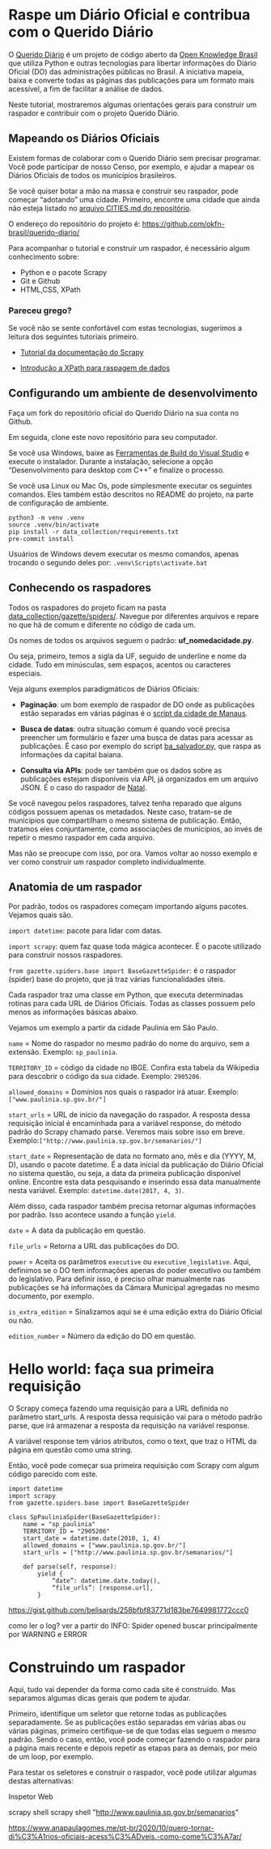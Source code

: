 # Raspe um Diário Oficial e contribua com o Querido Diário

O [Querido Diário](https://queridodiario.ok.org.br/) é um projeto de código aberto da [Open Knowledge Brasil](https://ok.org.br/) que utiliza Python e outras tecnologias para libertar informações do Diário Oficial (DO) das administrações públicas no Brasil. A iniciativa mapeia, baixa e converte todas as páginas das publicações para um formato mais acessível, a fim de facilitar a análise de dados.

Neste tutorial, mostraremos algumas orientações gerais para construir um raspador e contribuir com o projeto Querido Diário. 

## Mapeando os Diários Oficiais
Existem formas de colaborar com o Querido Diário sem precisar programar. Você pode participar de nosso Censo, por exemplo, e ajudar a mapear os Diários Oficiais de todos os municípios brasileiros.

Se você quiser botar a mão na massa e construir seu raspador, pode começar “adotando” uma cidade. Primeiro, encontre uma cidade que ainda não esteja listado no [arquivo CITIES.md do repositório](https://github.com/okfn-brasil/querido-diario/blob/main/CITIES.md). 

O endereço do repositório do projeto é: https://github.com/okfn-brasil/querido-diario/

Para acompanhar o tutorial e construir um raspador, é necessário algum conhecimento sobre:

- Python e o pacote Scrapy
- Git e Github
- HTML,CSS, XPath

### Pareceu grego?

Se você não se sente confortável com estas tecnologias, sugerimos a leitura dos seguintes tutoriais primeiro.

* [Tutorial da documentação do Scrapy](https://docs.scrapy.org/en/latest/intro/tutorial.html)

* [Introdução a XPath para raspagem de dados](https://escoladedados.org/tutoriais/xpath-para-raspagem-de-dados-em-html/)


## Configurando um ambiente de desenvolvimento
Faça um fork do repositório oficial do Querido Diário na sua conta no Github.

Em seguida, clone este novo repositório para seu computador.

Se você usa Windows, baixe as [Ferramentas de Build do Visual Studio](https://visualstudio.microsoft.com/pt-br/downloads/#build-tools-for-visual-studio-2019) e execute o instalador. Durante a instalação, selecione a opção “Desenvolvimento para desktop com C++” e finalize o processo.

Se você usa Linux ou Mac Os, pode simplesmente executar os seguintes comandos. Eles também estão descritos no README do projeto, na parte de configuração de ambiente.

```
python3 -m venv .venv
source .venv/bin/activate
pip install -r data_collection/requirements.txt
pre-commit install
```

Usuários de Windows devem executar os mesmo comandos, apenas trocando o segundo deles por:  `.venv\Scripts\activate.bat`


## Conhecendo os raspadores

Todos os raspadores do projeto ficam na pasta [data_collection/gazette/spiders/](https://github.com/okfn-brasil/querido-diario/tree/main/data_collection/gazette/spiders). Navegue por diferentes arquivos e repare no que há de comum e diferente no código de cada um.

Os nomes de todos os arquivos seguem o padrão: **uf_nomedacidade.py**. 

Ou seja, primeiro, temos a sigla da UF, seguido de underline e nome da cidade. Tudo em minúsculas, sem espaços, acentos ou caracteres especiais.

Veja alguns exemplos paradigmáticos de Diários Oficiais:

* **Paginação**: um bom exemplo de raspador de DO onde as publicações estão separadas em várias páginas é o [script da cidade de Manaus](https://github.com/okfn-brasil/querido-diario/blob/main/data_collection/gazette/spiders/am_manaus.py).

* **Busca de datas**: outra situação comum é quando você precisa preencher um formulário e fazer uma busca de datas para acessar as publicações. É caso por exemplo do script [ba_salvador.py](https://github.com/okfn-brasil/querido-diario/blob/main/data_collection/gazette/spiders/ba_salvador.py), que raspa as informações da capital baiana.

* **Consulta via APIs**: pode ser também que os dados sobre as publicações estejam disponíveis via API, já organizados em um arquivo JSON. É o caso do raspador de [Natal](https://github.com/okfn-brasil/querido-diario/blob/main/data_collection/gazette/spiders/rn_natal.py).

Se você navegou pelos raspadores, talvez tenha reparado que alguns códigos possuem apenas os metadados. Neste caso, tratam-se de municípios que compartilham o mesmo sistema de publicação. Então, tratamos eles conjuntamente, como associações de municípios, ao invés de repetir o mesmo raspador em cada arquivo.

Mas não se preocupe com isso, por ora. Vamos voltar ao nosso exemplo e ver como construir um raspador completo individualmente.

## Anatomia de um raspador

Por padrão, todos os raspadores começam importando alguns pacotes. Vejamos quais são.

`import datetime`: pacote para lidar com datas.

`import scrapy`: quem faz quase toda mágica acontecer. É o pacote utilizado para construir nossos raspadores.

`from gazette.spiders.base import BaseGazetteSpider`: é o raspador (spider) base do projeto, que já traz várias funcionalidades úteis.

Cada raspador traz uma classe em Python, que executa determinadas rotinas para cada URL de Diários Oficiais. Todas as classes possuem pelo menos as informações básicas abaixo.

Vejamos um exemplo a partir da cidade Paulínia em São Paulo.

`name` = Nome do raspador no mesmo padrão do nome do arquivo, sem a extensão. Exemplo: `sp_paulinia`.

`TERRITORY_ID` = código da cidade no IBGE. Confira esta tabela da Wikipedia para descobrir o código da sua cidade. Exemplo: `2905206`.

`allowed_domains` = Domínios nos quais o raspador irá atuar. Exemplo: `["www.paulinia.sp.gov.br/"]`

`start_urls` = URL de início da navegação do raspador. A resposta dessa requisição inicial é encaminhada para a variável response, do método padrão do Scrapy chamado parse. Veremos mais sobre isso em breve. Exemplo:`["http://www.paulinia.sp.gov.br/semanarios/"]`

`start_date` = Representação de data no formato ano, mês e dia (YYYY, M, D), usando o pacote datetime. É a data inicial da publicação do Diário Oficial no sistema questão, ou seja, a data da primeira publicação disponível online. Encontre esta data pesquisando e inserindo essa data manualmente nesta variável. Exemplo: `datetime.date(2017, 4, 3)`.

Além disso, cada raspador também precisa retornar algumas informações por padrão. Isso acontece usando a função `yield`.

`date` = A data da publicação em questão.

`file_urls` = Retorna a URL das publicações do DO. 

`power` = Aceita os parâmetros `executive` ou `executive_legislative`. Aqui, definimos se o DO tem informações apenas do poder executivo ou também do legislativo. Para definir isso, é preciso olhar manualmente nas publicações se há informações da Câmara Municipal agregadas no mesmo documento, por exemplo.

`is_extra_edition` = Sinalizamos aqui se é uma edição extra do Diário Oficial ou não.

`edition_number` = Número da edição do DO em questão.

# Hello world: faça sua primeira requisição

O Scrapy começa fazendo uma requisição para a URL definida no parâmetro start_urls. A resposta dessa requisição vai para o método padrão parse, que irá armazenar a resposta da requisição na variável response.

A variável response tem vários atributos, como o text, que traz o HTML da página em questão como uma string.

Então, você pode começar sua primeira requisição com Scrapy com algum código parecido com este.


```
import datetime
import scrapy
from gazette.spiders.base import BaseGazetteSpider

class SpPauliniaSpider(BaseGazetteSpider):
    name = "sp_paulinia"
    TERRITORY_ID = "2905206"
    start_date = datetime.date(2010, 1, 4)
    allowed_domains = ["www.paulinia.sp.gov.br/"]
    start_urls = ["http://www.paulinia.sp.gov.br/semanarios/"]

    def parse(self, response):
        yield {
            “date”: datetime.date.today(),
            “file_urls”: [response.url],
        }
```



https://gist.github.com/belisards/258bfbf83771d183be7649981772ccc0

como ler o log?
ver a partir do INFO: Spider opened
buscar principalmente por WARNING e ERROR


# Construindo um raspador

Aqui, tudo vai depender da forma como cada site é construído. Mas separamos algumas dicas gerais que podem te ajudar.

Primeiro, identifique um seletor que retorne todas as publicações separadamente. Se as publicações estão separadas em várias abas ou várias páginas, primeiro certifique-se de que todas elas seguem o mesmo padrão. Sendo o caso, então, você pode começar fazendo o raspador para a página mais recente e depois repetir as etapas para as demais, por meio de um loop, por exemplo.

Para testar os seletores e construir o raspador, você pode utilizar algumas destas alternativas:

Inspetor Web

scrapy shell
scrapy shell "http://www.paulinia.sp.gov.br/semanarios"


https://www.anapaulagomes.me/pt-br/2020/10/quero-tornar-di%C3%A1rios-oficiais-acess%C3%ADveis.-como-come%C3%A7ar/


